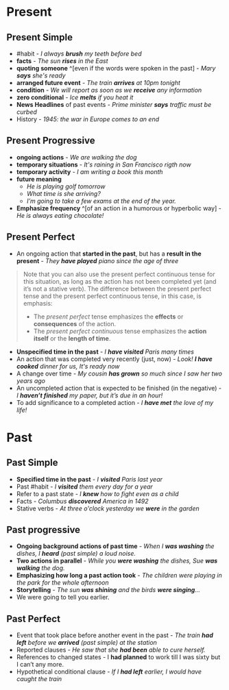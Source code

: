 
# Present 

## Present Simple 

- #habit - *I always **brush** my teeth before bed* 
- **facts** - *The sun **rises** in the East*
- **quoting someone** ^[even if the words were spoken in the past] - *Mary **says** she's ready*
- **arranged future event** - *The train **arrives** at 10pm tonight*
- **condition** - *We will report as soon as we **receive** any information*
- **zero conditional** - *Ice **melts** if you heat it*
- **News Headlines** of past events - *Prime minister **says** traffic must be curbed* 
- History - *1945: the war in Europe comes to an end*

## Present Progressive

- **ongoing actions** - *We are walking the dog*
- **temporary situations** - *It's raining in San Francisco rigth now*
- **temporary activity** - *I am writing a book this month*
- **future meaning** 
	- *He is playing golf tomorrow* 
	- *What time is she arriving?*
	- *I’m going to take a few exams at the end of the year.*
- **Emphasize frequency** ^[of an action in a humorous or hyperbolic way] - *He is always eating chocolate!*

## Present Perfect 
- An ongoing action that **started in the past**, but has a **result in the present** - *They **have played** piano since the age of three*
  
>Note that you can also use the present perfect continuous tense for this situation, as long as the action has not been completed yet (and it’s not a stative verb). The difference between the present perfect tense and the present perfect continuous tense, in this case, is emphasis: 
>- The *present perfect* tense emphasizes the **effects** or **consequences** of the action. 
>- The *present perfect continuous* tense emphasizes the **action itself** or the **length of time**.
  
- **Unspecified time in the past** - *I **have visited** Paris many times*
- An action that was completed very recently (just, now) - *Look! **I have cooked** dinner for us, It's ready now*
- A change over time - *My cousin **has grown** so much since I saw her two years ago*
- An uncompleted action that is expected to be finished (in the negative) - *I **haven’t finished** my paper, but it’s due in an hour!*
- To add significance to a completed action - *I **have met** the love of my life!*

# Past

## Past Simple 

- **Specified time in the past** - *I **visited** Paris last year*
- Past #habit - *I **visited** them every day for a year*
- Refer to a past state - *I **knew** how to fight even as a child*
- Facts - *Columbus **discovered** America in 1492*
- Stative verbs - *At three o'clock yesterday we **were** in the garden*

## Past progressive

- **Ongoing background actions of past time** - *When I **was washing** the dishes, I **heard** (past simple) a loud noise.*
- **Two actions in parallel** - *While you **were washing** the dishes, Sue **was walking** the dog.*
- **Emphasizing how long a past action took** - *The children were playing in the park for the whole afternoon*
- **Storytelling** - *The sun **was shining** and the birds **were singing**...*
- We were going to tell you earlier.

## Past Perfect

- Event that took place before another event in the past - *The train **had left** before we **arrived** (past simple) at the station*
- Reported clauses - *He saw that she **had been** able to cure herself.*
- References to changed states - I **had planned** to work till I was sixty but I can’t any more.
- Hypothetical conditional clause - *If I **had left** earlier, I would have caught the train*

